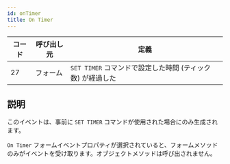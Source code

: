 ```yaml
---
id: onTimer
title: On Timer
---
```


| コード | 呼び出し元 | 定義                                                       |
| --- | ----- | -------------------------------------------------------- |
| 27  | フォーム  | `SET TIMER` コマンドで設定した時間 (ティック数) が経過した |

## 説明

このイベントは、事前に `SET TIMER` コマンドが使用された場合にのみ生成されます。

`On Timer` フォームイベントプロパティが選択されていると、フォームメソッドのみがイベントを受け取ります。オブジェクトメソッドは呼び出されません。